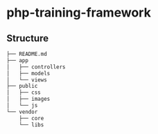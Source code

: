 # php-training-framework

## Structure

```sh
├── README.md
├── app
│   ├── controllers
│   ├── models
│   └── views
├── public
│   ├── css
│   ├── images
│   └── js
└── vendor
    ├── core
    └── libs
```

